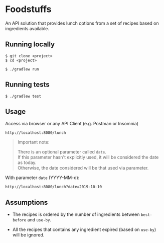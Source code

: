 # Foodstuffs

An API solution that provides lunch options from a set of recipes based on ingredients available.



## Running locally
```
$ git clone <project> 
$ cd <project> 

$ ./gradlew run
```

## Running tests

```
$ ./gradlew test
```

## Usage

Access via browser or any API Client (e.g. Postman or Insomnia)

``` 
http://localhost:8080/lunch
```

> Important note: <br>
> 
> There is an optional parameter called `date`. <br>
> If this parameter hasn't explicitly used, it will be considered the date as today. <br>
> Otherwise, the date considered will be that used via parameter.

With parameter `date` (YYYY-MM-d):

```
http://localhost:8080/lunch?date=2019-10-10 
```

## Assumptions

- The recipes is ordered by the number of ingredients between `best-before` and `use-by`.

- All the recipes that contains any ingredient expired (based on `use-by`) will be ignored.  

